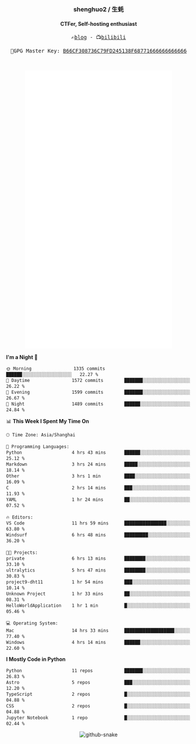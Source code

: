 <h3 align="center"> shenghuo2 / 生蚝 </h3>
<h4 align="center" >CTFer, Self-hosting enthusiast</h3>


<p align="center">
  <samp>
    ✍️<a href="https://blog.shenghuo2.top/">blog</a> -
    📺<a href="https://space.bilibili.com/85894935">bilibili</a>
  </samp>
</p>
<p align="center">
  <samp>
     🔐GPG Master Key: <a align="center" href="https://github.com/shenghuo2.gpg">B66CF308736C79FD245138F68771666666666666</a>
  </samp>
</p>
<br>
<p align="center">
  <a href="https://github.com/shenghuo2">
    <img width="400" align="top" src="https://github.com/shenghuo2/shenghuo2/blob/main/metrics.left.svg" />
  </a>
  <a href="https://github.com/shenghuo2">
    <img width="400" align="top" src="https://github.com/shenghuo2/shenghuo2/blob/main/metrics.right.svg" />
  </a>
</p>


<!--START_SECTION:waka-->
**I'm a Night 🦉** 

```text
🌞 Morning                1335 commits        ██████░░░░░░░░░░░░░░░░░░░   22.27 % 
🌆 Daytime                1572 commits        ███████░░░░░░░░░░░░░░░░░░   26.22 % 
🌃 Evening                1599 commits        ███████░░░░░░░░░░░░░░░░░░   26.67 % 
🌙 Night                  1489 commits        ██████░░░░░░░░░░░░░░░░░░░   24.84 % 
```


📊 **This Week I Spent My Time On** 

```text
🕑︎ Time Zone: Asia/Shanghai

💬 Programming Languages: 
Python                   4 hrs 43 mins       ██████░░░░░░░░░░░░░░░░░░░   25.12 % 
Markdown                 3 hrs 24 mins       █████░░░░░░░░░░░░░░░░░░░░   18.14 % 
Other                    3 hrs 1 min         ████░░░░░░░░░░░░░░░░░░░░░   16.09 % 
C                        2 hrs 14 mins       ███░░░░░░░░░░░░░░░░░░░░░░   11.93 % 
YAML                     1 hr 24 mins        ██░░░░░░░░░░░░░░░░░░░░░░░   07.52 % 

🔥 Editors: 
VS Code                  11 hrs 59 mins      ████████████████░░░░░░░░░   63.80 % 
Windsurf                 6 hrs 48 mins       █████████░░░░░░░░░░░░░░░░   36.20 % 

🐱‍💻 Projects: 
private                  6 hrs 13 mins       ████████░░░░░░░░░░░░░░░░░   33.10 % 
ultralytics              5 hrs 47 mins       ████████░░░░░░░░░░░░░░░░░   30.83 % 
project9-dht11           1 hr 54 mins        ███░░░░░░░░░░░░░░░░░░░░░░   10.14 % 
Unknown Project          1 hr 33 mins        ██░░░░░░░░░░░░░░░░░░░░░░░   08.31 % 
HelloWorldApplication    1 hr 1 min          █░░░░░░░░░░░░░░░░░░░░░░░░   05.46 % 

💻 Operating System: 
Mac                      14 hrs 33 mins      ███████████████████░░░░░░   77.40 % 
Windows                  4 hrs 14 mins       ██████░░░░░░░░░░░░░░░░░░░   22.60 % 
```

**I Mostly Code in Python** 

```text
Python                   11 repos            ███████░░░░░░░░░░░░░░░░░░   26.83 % 
Astro                    5 repos             ███░░░░░░░░░░░░░░░░░░░░░░   12.20 % 
TypeScript               2 repos             █░░░░░░░░░░░░░░░░░░░░░░░░   04.88 % 
CSS                      2 repos             █░░░░░░░░░░░░░░░░░░░░░░░░   04.88 % 
Jupyter Notebook         1 repo              █░░░░░░░░░░░░░░░░░░░░░░░░   02.44 % 
```




<!--END_SECTION:waka-->


<div align="center">
  <picture>
    <source media="(prefers-color-scheme: dark)" srcset="https://gist.githubusercontent.com/shenghuo2/bfce20b14ab0484cef03bae6e60e0b3a/raw/github-snake-dark.svg" />
    <source media="(prefers-color-scheme: light)" srcset="https://gist.githubusercontent.com/shenghuo2/bfce20b14ab0484cef03bae6e60e0b3a/raw/github-snake.svg" />
    <img alt="github-snake" src="https://gist.githubusercontent.com/shenghuo2/bfce20b14ab0484cef03bae6e60e0b3a/raw/github-snake.svg" />
  </picture>
</div>

<!--
**shenghuo2/shenghuo2** is a ✨ _special_ ✨ repository because its `README.md` (this file) appears on your GitHub profile.

Here are some ideas to get you started:

- 🔭 I’m currently working on ...
- 🌱 I’m currently learning ...
- 👯 I’m looking to collaborate on ...
- 🤔 I’m looking for help with ...
- 💬 Ask me about ...
- 📫 How to reach me: ...
- 😄 Pronouns: ...
- ⚡ Fun fact: ...
-->
